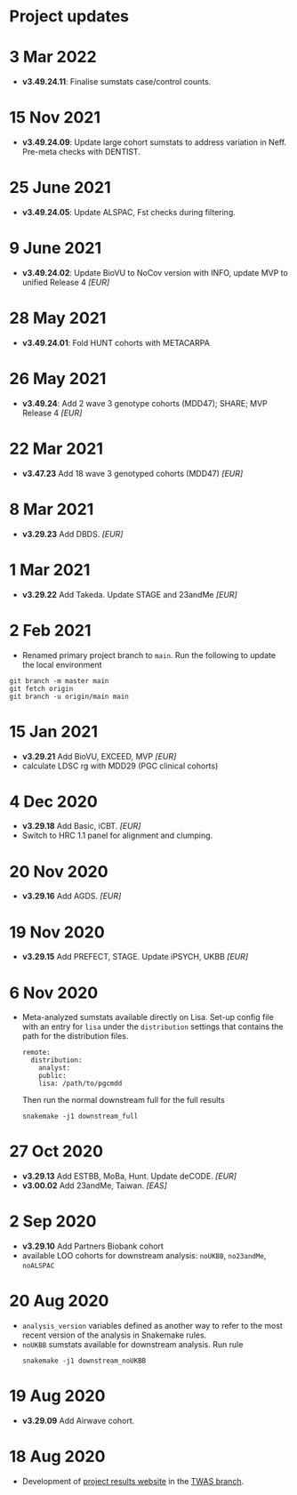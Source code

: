 # Project updates

# 3 Mar 2022

- **v3.49.24.11**: Finalise sumstats case/control counts. 

# 15 Nov 2021

- **v3.49.24.09**: Update large cohort sumstats to address variation in Neff. Pre-meta checks with DENTIST. 

# 25 June 2021

- **v3.49.24.05**: Update ALSPAC, Fst checks during filtering.

# 9 June 2021

- **v3.49.24.02**: Update BioVU to NoCov version with INFO, update MVP to unified Release 4 _[EUR]_

# 28 May 2021

- **v3.49.24.01**: Fold HUNT cohorts with METACARPA

# 26 May 2021

- **v3.49.24**: Add 2 wave 3 genotype cohorts (MDD47); SHARE; MVP Release 4 _[EUR]_

# 22 Mar 2021

- **v3.47.23** Add 18 wave 3 genotyped cohorts (MDD47) _[EUR]_

# 8 Mar 2021

- **v3.29.23** Add DBDS. _[EUR]_

# 1 Mar 2021

- **v3.29.22** Add Takeda. Update STAGE and 23andMe _[EUR]_

# 2 Feb 2021

- Renamed primary project branch to `main`. Run the following to update the local environment
```
git branch -m master main
git fetch origin
git branch -u origin/main main
```

# 15 Jan 2021

- **v3.29.21** Add BioVU, EXCEED, MVP _[EUR]_
- calculate LDSC rg with MDD29 (PGC clinical cohorts)

# 4 Dec 2020

- **v3.29.18** Add Basic, iCBT. _[EUR]_
- Switch to HRC 1.1 panel for alignment and clumping. 

# 20 Nov 2020

- **v3.29.16** Add AGDS. _[EUR]_

# 19 Nov 2020

- **v3.29.15** Add PREFECT, STAGE. Update iPSYCH, UKBB _[EUR]_

# 6 Nov 2020

- Meta-analyzed sumstats available directly on Lisa. Set-up config file with an entry for `lisa` under the `distribution` settings that contains the path for the distribution files.
  ```
  remote:
    distribution:
      analyst: 
      public: 
      lisa: /path/to/pgcmdd
    ```
  Then run the normal downstream full for the full results
  ```
  snakemake -j1 downstream_full
  ```

# 27 Oct 2020

- **v3.29.13** Add ESTBB, MoBa, Hunt. Update deCODE. _[EUR]_
- **v3.00.02** Add 23andMe, Taiwan. _[EAS]_

# 2 Sep 2020

- **v3.29.10** Add Partners Biobank cohort
- available LOO cohorts for downstream analysis: `noUKBB`, `no23andMe`, `noALSPAC`

# 20 Aug 2020

- `analysis_version` variables defined as another way to refer to the most recent version of the analysis in Snakemake rules.
- `noUKBB` sumstats available for downstream analysis. Run rule
  ```
  snakemake -j1 downstream_noUKBB
  ```

# 19 Aug 2020

- **v3.29.09** Add Airwave cohort.

# 18 Aug 2020

- Development of [project results website](https://psychiatric-genomics-consortium.github.io/mdd-meta/) in the [TWAS branch](https://github.com/psychiatric-genomics-consortium/mdd-meta/tree/twas).
